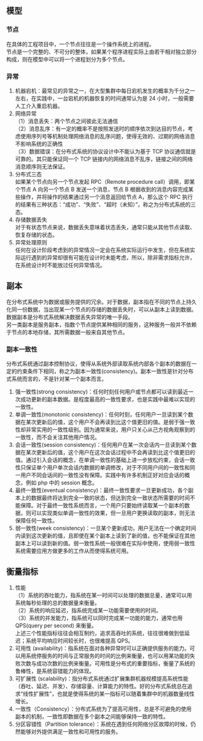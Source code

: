 ## 模型
### 节点
在具体的工程项目中，一个节点往往是一个操作系统上的进程。\
节点是一个完整的、不可分的整体，如果某个程序进程实际上由若干相对独立部分构成，则在模型中可以将一个进程划分为多个节点。
### 异常
1. 机器宕机：最常见的异常之一，在大型集群中每日宕机发生的概率为千分之一左右，在实践中，一台宕机的机器恢复的时间通常认为是 24 小时，一般需要人工介入重启机器。
2. 网络异常\
（1）消息丢失：两个节点之间彼此无法通信\
（2）消息乱序：有一定的概率不是按照发送时的顺序依次到达目的节点，考虑使用序列号等机制处理网络消息的乱序问题，使得无效的、过期的网络消息不影响系统的正确性\
（3）数据错误：在分布式系统的协议设计中不能认为基于 TCP 协议通信就是可靠的。其只能保证同一个 TCP 链接内的网络消息不乱序，链接之间的网络消息顺序则无法保证。
3. 分布式三态\
如果某个节点向另一个节点发起 RPC（Remote procedure call）调用，即某个节点 A 向另一个节点 B 发送一个消息，节点 B 根据收到的消息内容完成某些操作，并将操作的结果通过另一个消息返回给节点 A，那么这个 RPC 执行的结果有三种状态：“成功”、“失败”、“超时（未知）”，称之为分布式系统的三态。
4. 存储数据丢失\
对于有状态节点来说，数据丢失意味着状态丢失，通常只能从其他节点读取、恢复存储的状态。
5. 异常处理原则\
任何在设计阶段考虑到的异常情况一定会在系统实际运行中发生，但在系统实际运行遇到的异常却很有可能在设计时未能考虑，所以，除非需求指标允许，在系统设计时不能放过任何异常情况。

## 副本
在分布式系统中为数据或服务提供的冗余。对于数据，副本指在不同的节点上持久化同一份数据，当出现某一个节点的存储的数据丢失时，可以从副本上读到数据。数据副本是分布式系统解决数据丢失异常的唯一手段。\
另一类副本是服务副本，指数个节点提供某种相同的服务，这种服务一般并不依赖于节点的本地存储，其所需数据一般来自其他节点。
### 副本一致性
分布式系统通过副本控制协议，使得从系统外部读取系统内部各个副本的数据在一定的约束条件下相同，称之为副本一致性(consistency)。副本一致性是针对分布式系统而言的，不是针对某一个副本而言。
1. 强一致性(strong consistency)：任何时刻任何用户或节点都可以读到最近一次成功更新的副本数据。是程度最高的一致性要求，也是实践中最难以实现的一致性。
2. 单调一致性(monotonic consistency)：任何时刻，任何用户一旦读到某个数据在某次更新后的值，这个用户不会再读到比这个值更旧的值。是弱于强一致性却非常实用的一致性级别。因为通常来说，用户只关心从己方视角观察到的一致性，而不会关注其他用户情况。
3. 会话一致性(session consistency)：任何用户在某一次会话内一旦读到某个数据在某次更新后的值，这个用户在这次会话过程中不会再读到比这个值更旧的值。通过引入会话的概念，在单调一致性的基础上进一步放松约束，会话一致性只保证单个用户单次会话内数据的单调修改，对于不同用户间的一致性和同一用户不同会话间的一致性没有保障。实践中有许多机制正好对应会话的概念，例如 php 中的 session 概念。
4. 最终一致性(eventual consistency)：最终一致性要求一旦更新成功，各个副本上的数据最终将达到完全一致的状态，但达到完全一致状态所需要的时间不能保障。对于最终一致性系统而言，一个用户只要始终读取某一个副本的数据，则可以实现类似单调一致性的效果，但一旦用户更换读取的副本，则无法保障任何一致性。
5. 弱一致性(week consistency)：一旦某个更新成功，用户无法在一个确定时间内读到这次更新的值，且即使在某个副本上读到了新的值，也不能保证在其他副本上可以读到新的值。弱一致性系统一般很难在实际中使用，使用弱一致性系统需要应用方做更多的工作从而使得系统可用。

## 衡量指标
1. 性能\
（1）系统的吞吐能力，指系统在某一时间可以处理的数据总量，通常可以用系统每秒处理的总的数据量来衡量。\
（2）系统的响应延迟，指系统完成某一功能需要使用的时间。\
（3）系统的并发能力，指系统可以同时完成某一功能的能力，通常也用 QPS(query per second) 来衡量。\
上述三个性能指标往往会相互制约，追求高吞吐的系统，往往很难做到低延迟；系统平均响应时间较长时，也很难提高 QPS。
1. 可用性 (availability)：指系统在面对各种异常时可以正确提供服务的能力。可以用系统停服务的时间与正常服务的时间的比例来衡量，也可以用某功能的失败次数与成功次数的比例来衡量。可用性是分布式的重要指标，衡量了系统的鲁棒性，是系统容错能力的体现。
2. 可扩展性 (scalability)：指分布式系统通过扩展集群机器规模提高系统性能（吞吐、延迟、并发）、存储容量、计算能力的特性。好的分布式系统总在追求“线性扩展性”，也就是使得系统的某一指标可以随着集群中的机器数量线性增长。
3. 一致性（Consistency）：分布式系统为了提高可用性，总是不可避免的使用副本的机制，一致性即数据在多个副本之间能够保持一致的特性。
4. 分区容错性（Partition tolerance）：系统在遇到任何网络分区故障的时候，仍然能够对外提供满足一致性和可用性的服务。